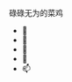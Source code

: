 碌碌无为的菜鸡
- 👋 
- 👀 
- 🌱
- 💞️
- 📫

<!---
PDLwork/PDLwork is a ✨ special ✨ repository because its `README.md` (this file) appears on your GitHub profile.
You can click the Preview link to take a look at your changes.
--->
